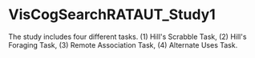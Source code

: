 # VisCogSearchRATAUT_Study1
The study includes four different tasks. (1) Hill's Scrabble Task, (2) Hill's Foraging Task, (3) Remote Association Task, (4) Alternate Uses Task.
